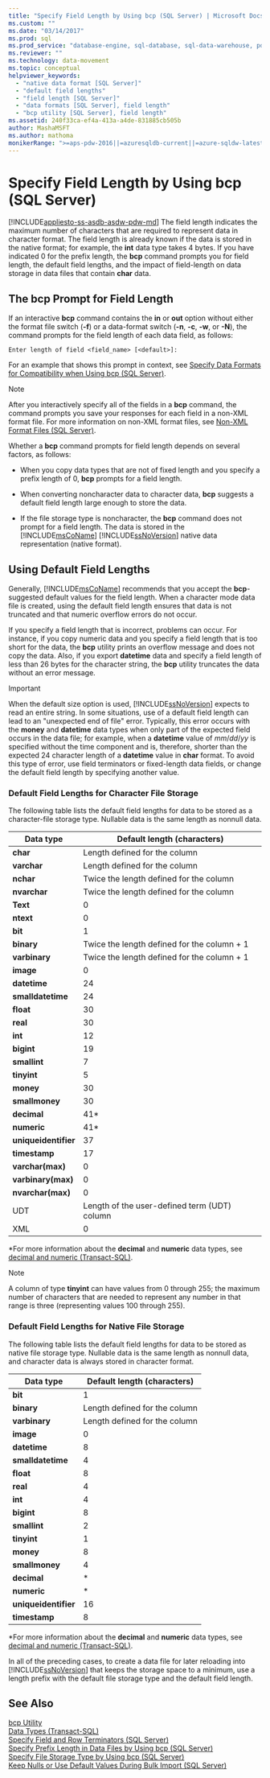 ```yaml
---
title: "Specify Field Length by Using bcp (SQL Server) | Microsoft Docs"
ms.custom: ""
ms.date: "03/14/2017"
ms.prod: sql
ms.prod_service: "database-engine, sql-database, sql-data-warehouse, pdw"
ms.reviewer: ""
ms.technology: data-movement
ms.topic: conceptual
helpviewer_keywords: 
  - "native data format [SQL Server]"
  - "default field lengths"
  - "field length [SQL Server]"
  - "data formats [SQL Server], field length"
  - "bcp utility [SQL Server], field length"
ms.assetid: 240f33ca-ef4a-413a-a4de-831885cb505b
author: MashaMSFT
ms.author: mathoma
monikerRange: ">=aps-pdw-2016||=azuresqldb-current||=azure-sqldw-latest||>=sql-server-2016||=sqlallproducts-allversions||>=sql-server-linux-2017||=azuresqldb-mi-current"
---
```

# Specify Field Length by Using bcp (SQL Server)
[!INCLUDE[appliesto-ss-asdb-asdw-pdw-md](../../includes/appliesto-ss-asdb-asdw-pdw-md.md)]
  The field length indicates the maximum number of characters that are required to represent data in character format. The field length is already known if the data is stored in the native format; for example, the **int** data type takes 4 bytes. If you have indicated 0 for the prefix length, the **bcp** command prompts you for field length, the default field lengths, and the impact of field-length on data storage in data files that contain **char** data.  
  
## The bcp Prompt for Field Length  
 If an interactive **bcp** command contains the **in** or **out** option without either the format file switch (**-f**) or a data-format switch (**-n**, **-c**, **-w**, or **-N**), the command prompts for the field length of each data field, as follows:  
  
 `Enter length of field <field_name> [<default>]:`  
  
 For an example that shows this prompt in context, see [Specify Data Formats for Compatibility when Using bcp &#40;SQL Server&#41;](../../relational-databases/import-export/specify-data-formats-for-compatibility-when-using-bcp-sql-server.md).  
  
> [!NOTE]  
>  After you interactively specify all of the fields in a **bcp** command, the command prompts you save your responses for each field in a non-XML format file. For more information on non-XML format files, see [Non-XML Format Files &#40;SQL Server&#41;](../../relational-databases/import-export/non-xml-format-files-sql-server.md).  
  
 Whether a **bcp** command prompts for field length depends on several factors, as follows:  
  
-   When you copy data types that are not of fixed length and you specify a prefix length of 0, **bcp** prompts for a field length.  
  
-   When converting noncharacter data to character data, **bcp** suggests a default field length large enough to store the data.  
  
-   If the file storage type is noncharacter, the **bcp** command does not prompt for a field length. The data is stored in the [!INCLUDE[msCoName](../../includes/msconame-md.md)] [!INCLUDE[ssNoVersion](../../includes/ssnoversion-md.md)] native data representation (native format).  
  
## Using Default Field Lengths  
 Generally, [!INCLUDE[msCoName](../../includes/msconame-md.md)] recommends that you accept the **bcp**-suggested default values for the field length. When a character mode data file is created, using the default field length ensures that data is not truncated and that numeric overflow errors do not occur.  
  
 If you specify a field length that is incorrect, problems can occur. For instance, if you copy numeric data and you specify a field length that is too short for the data, the **bcp** utility prints an overflow message and does not copy the data. Also, if you export **datetime** data and specify a field length of less than 26 bytes for the character string, the **bcp** utility truncates the data without an error message.  
  
> [!IMPORTANT]  
>  When the default size option is used, [!INCLUDE[ssNoVersion](../../includes/ssnoversion-md.md)] expects to read an entire string. In some situations, use of a default field length can lead to an "unexpected end of file" error. Typically, this error occurs with the **money** and **datetime** data types when only part of the expected field occurs in the data file; for example, when a **datetime** value of *mm*/*dd*/*yy* is specified without the time component and is, therefore, shorter than the expected 24 character length of a **datetime** value in **char** format. To avoid this type of error, use field terminators or fixed-length data fields, or change the default field length by specifying another value.  
  
### Default Field Lengths for Character File Storage  
 The following table lists the default field lengths for data to be stored as a character-file storage type. Nullable data is the same length as nonnull data.  
  
|Data type|Default length (characters)|  
|---------------|-----------------------------------|  
|**char**|Length defined for the column|  
|**varchar**|Length defined for the column|  
|**nchar**|Twice the length defined for the column|  
|**nvarchar**|Twice the length defined for the column|  
|**Text**|0|  
|**ntext**|0|  
|**bit**|1|  
|**binary**|Twice the length defined for the column + 1|  
|**varbinary**|Twice the length defined for the column + 1|  
|**image**|0|  
|**datetime**|24|  
|**smalldatetime**|24|  
|**float**|30|  
|**real**|30|  
|**int**|12|  
|**bigint**|19|  
|**smallint**|7|  
|**tinyint**|5|  
|**money**|30|  
|**smallmoney**|30|  
|**decimal**|41*|  
|**numeric**|41*|  
|**uniqueidentifier**|37|  
|**timestamp**|17|  
|**varchar(max)**|0|  
|**varbinary(max)**|0|  
|**nvarchar(max)**|0|  
|UDT|Length of the user-defined term (UDT) column|  
|XML|0|  
  
 \*For more information about the **decimal** and **numeric** data types, see [decimal and numeric &#40;Transact-SQL&#41;](../../t-sql/data-types/decimal-and-numeric-transact-sql.md).  
  
> [!NOTE]  
>  A column of type **tinyint** can have values from 0 through 255; the maximum number of characters that are needed to represent any number in that range is three (representing values 100 through 255).  
  
### Default Field Lengths for Native File Storage  
 The following table lists the default field lengths for data to be stored as native file storage type. Nullable data is the same length as nonnull data, and character data is always stored in character format.  
  
|Data type|Default length (characters)|  
|---------------|-----------------------------------|  
|**bit**|1|  
|**binary**|Length defined for the column|  
|**varbinary**|Length defined for the column|  
|**image**|0|  
|**datetime**|8|  
|**smalldatetime**|4|  
|**float**|8|  
|**real**|4|  
|**int**|4|  
|**bigint**|8|  
|**smallint**|2|  
|**tinyint**|1|  
|**money**|8|  
|**smallmoney**|4|  
|**decimal**|*|  
|**numeric**|*|  
|**uniqueidentifier**|16|  
|**timestamp**|8|  
  
 \*For more information about the **decimal** and **numeric** data types, see [decimal and numeric &#40;Transact-SQL&#41;](../../t-sql/data-types/decimal-and-numeric-transact-sql.md).  
  
 In all of the preceding cases, to create a data file for later reloading into [!INCLUDE[ssNoVersion](../../includes/ssnoversion-md.md)] that keeps the storage space to a minimum, use a length prefix with the default file storage type and the default field length.  
  
## See Also  
 [bcp Utility](../../tools/bcp-utility.md)   
 [Data Types &#40;Transact-SQL&#41;](../../t-sql/data-types/data-types-transact-sql.md)   
 [Specify Field and Row Terminators &#40;SQL Server&#41;](../../relational-databases/import-export/specify-field-and-row-terminators-sql-server.md)   
 [Specify Prefix Length in Data Files by Using bcp &#40;SQL Server&#41;](../../relational-databases/import-export/specify-prefix-length-in-data-files-by-using-bcp-sql-server.md)   
 [Specify File Storage Type by Using bcp &#40;SQL Server&#41;](../../relational-databases/import-export/specify-file-storage-type-by-using-bcp-sql-server.md)   
 [Keep Nulls or Use Default Values During Bulk Import &#40;SQL Server&#41;](../../relational-databases/import-export/keep-nulls-or-use-default-values-during-bulk-import-sql-server.md)  
  
  
